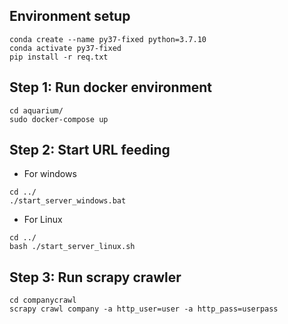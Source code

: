 ## Environment setup
```
conda create --name py37-fixed python=3.7.10
conda activate py37-fixed
pip install -r req.txt
```

## Step 1: Run docker environment
```
cd aquarium/
sudo docker-compose up
```
## Step 2: Start URL feeding
- For windows
```
cd ../
./start_server_windows.bat
```
- For Linux
```
cd ../
bash ./start_server_linux.sh
```

## Step 3: Run scrapy crawler
```
cd companycrawl
scrapy crawl company -a http_user=user -a http_pass=userpass
```